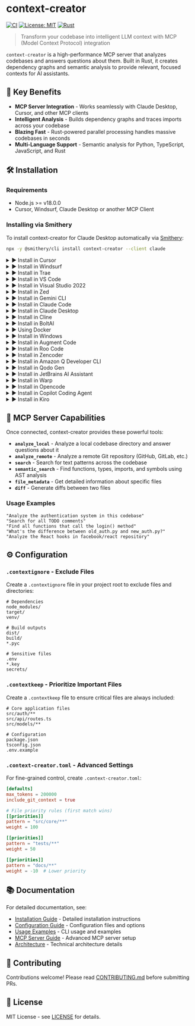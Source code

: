 # context-creator

[![CI](https://github.com/matiasvillaverde/context-creator/actions/workflows/ci.yml/badge.svg)](https://github.com/matiasvillaverde/context-creator/actions/workflows/ci.yml)
[![License: MIT](https://img.shields.io/badge/License-MIT-blue.svg)](https://opensource.org/licenses/MIT)
[![Rust](https://img.shields.io/badge/rust-%23000000.svg?style=flat&logo=rust&logoColor=white)](https://www.rust-lang.org/)

> Transform your codebase into intelligent LLM context with MCP (Model Context Protocol) integration

`context-creator` is a high-performance MCP server that analyzes codebases and answers questions about them. Built in Rust, it creates dependency graphs and semantic analysis to provide relevant, focused contexts for AI assistants.

## 🚀 Key Benefits

- **MCP Server Integration** - Works seamlessly with Claude Desktop, Cursor, and other MCP clients
- **Intelligent Analysis** - Builds dependency graphs and traces imports across your codebase
- **Blazing Fast** - Rust-powered parallel processing handles massive codebases in seconds
- **Multi-Language Support** - Semantic analysis for Python, TypeScript, JavaScript, and Rust

## 🛠️ Installation

### Requirements
- Node.js >= v18.0.0
- Cursor, Windsurf, Claude Desktop or another MCP Client

### Installing via Smithery

To install context-creator for Claude Desktop automatically via [Smithery](https://smithery.ai/protocol/context-creator):

```bash
npx -y @smithery/cli install context-creator --client claude
```

<details>
<summary>▶️ Install in Cursor</summary>

1. Open the **Cursor IDE**
2. Click **Settings** → **Extensions** → **MCP**
3. Add the following configuration:

```json
{
  "mcpServers": {
    "context-creator": {
      "command": "npx",
      "args": ["-y", "@matiasvillaverde/context-creator-mcp"]
    }
  }
}
```
</details>

<details>
<summary>▶️ Install in Windsurf</summary>

1. Open **Windsurf Settings** (⌘/Ctrl + ,)
2. Navigate to **MCP Servers**
3. Click **+ Add Server** and enter:

```json
{
  "id": "context-creator",
  "name": "Context Creator",
  "command": "npx",
  "args": ["-y", "@matiasvillaverde/context-creator-mcp"]
}
```
</details>

<details>
<summary>▶️ Install in Trae</summary>

1. Open Trae's MCP configuration panel
2. Add new server with:

```json
{
  "servers": {
    "context-creator": {
      "command": "npx",
      "args": ["-y", "@matiasvillaverde/context-creator-mcp"]
    }
  }
}
```
</details>

<details>
<summary>▶️ Install in VS Code</summary>

1. Install the MCP extension for VS Code
2. Open Command Palette (⌘/Ctrl + Shift + P)
3. Run "MCP: Add Server" and configure:

```json
{
  "context-creator": {
    "command": "npx",
    "args": ["-y", "@matiasvillaverde/context-creator-mcp"]
  }
}
```
</details>

<details>
<summary>▶️ Install in Visual Studio 2022</summary>

1. Open Visual Studio 2022
2. Navigate to Tools → Options → MCP Settings
3. Add server configuration:

```json
{
  "servers": [
    {
      "name": "context-creator",
      "command": "npx",
      "args": ["-y", "@matiasvillaverde/context-creator-mcp"]
    }
  ]
}
```
</details>

<details>
<summary>▶️ Install in Zed</summary>

1. Open Zed settings (`~/.config/zed/settings.json`)
2. Add to the MCP section:

```json
{
  "mcp": {
    "servers": {
      "context-creator": {
        "command": "npx",
        "args": ["-y", "@matiasvillaverde/context-creator-mcp"]
      }
    }
  }
}
```
</details>

<details>
<summary>▶️ Install in Gemini CLI</summary>

```bash
# Add to your Gemini CLI configuration
gemini mcp add context-creator "npx -y @matiasvillaverde/context-creator-mcp"

# Verify installation
gemini mcp list
```
</details>

<details>
<summary>▶️ Install in Claude Code</summary>

1. Create `.mcp.json` in your project root:

```json
{
  "mcpServers": {
    "context-creator": {
      "command": "npx",
      "args": ["-y", "@matiasvillaverde/context-creator-mcp"]
    }
  }
}
```

2. Or add globally:

```bash
claude mcp add context-creator "npx -y @matiasvillaverde/context-creator-mcp"
```
</details>

<details>
<summary>▶️ Install in Claude Desktop</summary>

1. Open Claude Desktop settings
2. Navigate to MCP Servers
3. Add configuration:

```json
{
  "mcpServers": {
    "context-creator": {
      "command": "npx",
      "args": ["-y", "@matiasvillaverde/context-creator-mcp"]
    }
  }
}
```
</details>

<details>
<summary>▶️ Install in Cline</summary>

1. Open Cline configuration
2. Add to MCP servers:

```json
{
  "mcp_servers": [
    {
      "name": "context-creator",
      "command": "npx",
      "args": ["-y", "@matiasvillaverde/context-creator-mcp"]
    }
  ]
}
```
</details>

<details>
<summary>▶️ Install in BoltAI</summary>

1. Open BoltAI preferences
2. Go to MCP Servers tab
3. Click "Add Server" and configure:

```json
{
  "name": "context-creator",
  "command": "npx",
  "args": ["-y", "@matiasvillaverde/context-creator-mcp"]
}
```
</details>

<details>
<summary>▶️ Using Docker</summary>

```bash
# Run with Docker
docker run -v $(pwd):/workspace matiasvillaverde/context-creator-mcp

# Or add to docker-compose.yml
services:
  context-creator:
    image: matiasvillaverde/context-creator-mcp
    volumes:
      - .:/workspace
```
</details>

<details>
<summary>▶️ Install in Windows</summary>

1. Open PowerShell as Administrator
2. Install globally:

```powershell
npm install -g @matiasvillaverde/context-creator-mcp

# Add to your MCP client configuration:
{
  "command": "context-creator-mcp"
}
```
</details>

<details>
<summary>▶️ Install in Augment Code</summary>

1. Open Augment Code settings
2. Navigate to Extensions → MCP
3. Add server:

```json
{
  "context-creator": {
    "command": "npx",
    "args": ["-y", "@matiasvillaverde/context-creator-mcp"]
  }
}
```
</details>

<details>
<summary>▶️ Install in Roo Code</summary>

1. Access Roo Code MCP settings
2. Add new server configuration:

```json
{
  "servers": {
    "context-creator": {
      "command": "npx",
      "args": ["-y", "@matiasvillaverde/context-creator-mcp"]
    }
  }
}
```
</details>

<details>
<summary>▶️ Install in Zencoder</summary>

1. Open Zencoder preferences
2. Go to MCP Configuration
3. Add:

```json
{
  "mcp_servers": [
    {
      "id": "context-creator",
      "command": "npx",
      "args": ["-y", "@matiasvillaverde/context-creator-mcp"]
    }
  ]
}
```
</details>

<details>
<summary>▶️ Install in Amazon Q Developer CLI</summary>

```bash
# Configure Q Developer CLI
q configure mcp add --name context-creator --command "npx -y @matiasvillaverde/context-creator-mcp"

# Verify
q configure mcp list
```
</details>

<details>
<summary>▶️ Install in Qodo Gen</summary>

1. Open Qodo Gen settings
2. Navigate to AI Providers → MCP
3. Add configuration:

```json
{
  "providers": {
    "context-creator": {
      "type": "mcp",
      "command": "npx",
      "args": ["-y", "@matiasvillaverde/context-creator-mcp"]
    }
  }
}
```
</details>

<details>
<summary>▶️ Install in JetBrains AI Assistant</summary>

1. Open IntelliJ IDEA / WebStorm / PyCharm
2. Go to Settings → Tools → AI Assistant → MCP
3. Click "+" to add server:

```json
{
  "name": "context-creator",
  "command": "npx",
  "args": ["-y", "@matiasvillaverde/context-creator-mcp"]
}
```
</details>

<details>
<summary>▶️ Install in Warp</summary>

1. Open Warp settings
2. Navigate to AI → MCP Servers
3. Add configuration:

```json
{
  "servers": [
    {
      "id": "context-creator",
      "command": "npx",
      "args": ["-y", "@matiasvillaverde/context-creator-mcp"]
    }
  ]
}
```
</details>

<details>
<summary>▶️ Install in Opencode</summary>

1. Access Opencode MCP settings
2. Add new server:

```json
{
  "mcp": {
    "context-creator": {
      "command": "npx",
      "args": ["-y", "@matiasvillaverde/context-creator-mcp"]
    }
  }
}
```
</details>

<details>
<summary>▶️ Install in Copilot Coding Agent</summary>

1. Open Copilot settings
2. Navigate to Extensions → MCP Servers
3. Configure:

```json
{
  "mcpServers": [
    {
      "name": "context-creator",
      "command": "npx",
      "args": ["-y", "@matiasvillaverde/context-creator-mcp"]
    }
  ]
}
```
</details>

<details>
<summary>▶️ Install in Kiro</summary>

See [Kiro Model Context Protocol Documentation](https://docs.kiro.ai/mcp) for details.

1. Navigate `Kiro > MCP Servers`
2. Add a new MCP server by clicking the `+ Add` button
3. Paste the configuration given below:

```json
{
  "mcpServers": {
    "context-creator": {
      "command": "npx",
      "args": ["-y", "@matiasvillaverde/context-creator-mcp"]
    }
  }
}
```
</details>

## 🎯 MCP Server Capabilities

Once connected, context-creator provides these powerful tools:

- **`analyze_local`** - Analyze a local codebase directory and answer questions about it
- **`analyze_remote`** - Analyze a remote Git repository (GitHub, GitLab, etc.)
- **`search`** - Search for text patterns across the codebase
- **`semantic_search`** - Find functions, types, imports, and symbols using AST analysis
- **`file_metadata`** - Get detailed information about specific files
- **`diff`** - Generate diffs between two files

### Usage Examples

```
"Analyze the authentication system in this codebase"
"Search for all TODO comments"
"Find all functions that call the login() method"
"What's the difference between old_auth.py and new_auth.py?"
"Analyze the React hooks in facebook/react repository"
```

## ⚙️ Configuration

### `.contextignore` - Exclude Files

Create a `.contextignore` file in your project root to exclude files and directories:

```gitignore
# Dependencies
node_modules/
target/
venv/

# Build outputs
dist/
build/
*.pyc

# Sensitive files
.env
*.key
secrets/
```

### `.contextkeep` - Prioritize Important Files

Create a `.contextkeep` file to ensure critical files are always included:

```gitignore
# Core application files
src/auth/**
src/api/routes.ts
src/models/**

# Configuration
package.json
tsconfig.json
.env.example
```

### `.context-creator.toml` - Advanced Settings

For fine-grained control, create `.context-creator.toml`:

```toml
[defaults]
max_tokens = 200000
include_git_context = true

# File priority rules (first match wins)
[[priorities]]
pattern = "src/core/**"
weight = 100

[[priorities]]
pattern = "tests/**"
weight = 50

[[priorities]]
pattern = "docs/**"
weight = -10  # Lower priority
```

## 📚 Documentation

For detailed documentation, see:
- [Installation Guide](docs/installation.md) - Detailed installation instructions
- [Configuration Guide](docs/configuration.md) - Configuration files and options
- [Usage Examples](docs/usage.md) - CLI usage and examples
- [MCP Server Guide](docs/mcp-server.md) - Advanced MCP server setup
- [Architecture](docs/architecture.md) - Technical architecture details

## 🤝 Contributing

Contributions welcome! Please read [CONTRIBUTING.md](CONTRIBUTING.md) before submitting PRs.

## 📄 License

MIT License - see [LICENSE](LICENSE) for details.
